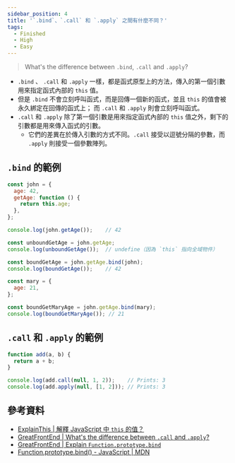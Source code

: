 ```yaml
---
sidebar_position: 4
title: '`.bind`、`.call` 和 `.apply` 之間有什麼不同？'
tags:
  - Finished
  - High
  - Easy
---
```


> What's the difference between `.bind`, `.call` and `.apply`?

- `.bind` 、 `.call` 和 `.apply` 一樣，都是函式原型上的方法，傳入的第一個引數用來指定函式內部的 `this` 值。
- 但是 `.bind` 不會立刻呼叫函式，而是回傳一個新的函式，並且 `this` 的值會被永久綁定在回傳的函式上； 而 `.call` 和 `.apply` 則會立刻呼叫函式。
- `.call` 和 `.apply` 除了第一個引數是用來指定函式內部的 `this` 值之外，剩下的引數都是用來傳入函式的引數。
  - 它們的差異在於傳入引數的方式不同。`.call` 接受以逗號分隔的參數，而 `.apply` 則接受一個參數陣列。

## `.bind` 的範例

<!-- prettier-ignore -->
```js
const john = {
  age: 42,
  getAge: function () {
    return this.age;
  },
};

console.log(john.getAge());    // 42

const unboundGetAge = john.getAge;
console.log(unboundGetAge());  // undefine（因為 `this` 指向全域物件）

const boundGetAge = john.getAge.bind(john);
console.log(boundGetAge());    // 42

const mary = {
  age: 21,
};

const boundGetMaryAge = john.getAge.bind(mary);
console.log(boundGetMaryAge()); // 21
```

## `.call` 和 `.apply` 的範例

<!-- prettier-ignore -->
```js
function add(a, b) {
  return a + b;
}

console.log(add.call(null, 1, 2));    // Prints: 3
console.log(add.apply(null, [1, 2])); // Prints: 3
```

## 參考資料

- [ExplainThis | 解釋 JavaScript 中 `this` 的值？](https://www.explainthis.io/zh-hant/swe/what-is-this)
- [GreatFrontEnd | What's the difference between `.call` and `.apply`?](https://www.greatfrontend.com/questions/quiz/whats-the-difference-between-call-and-apply)
- [GreatFrontEnd | Explain `Function.prototype.bind`](https://www.greatfrontend.com/questions/quiz/explain-function-prototype-bind)
- [Function.prototype.bind() - JavaScript | MDN](https://developer.mozilla.org/en/docs/Web/JavaScript/Reference/Global_objects/Function/bind)
